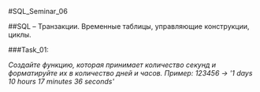 #SQL_Seminar_06

##SQL – Транзакции. Временные таблицы, управляющие конструкции, циклы.

###Task_01:

*Создайте функцию, которая принимает количество секунд и форматируйте их в количество дней и часов. Пример: 123456 -> '1 days 10 hours 17 minutes 36 seconds'*
